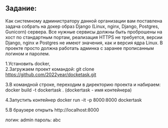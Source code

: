 ## Задание:
Как системному администратору данной организации вам поставлена задача собрать на докер образ Django 
(Linux, nginx, Django, Postgres, Gunicorn) сервера. Все нужные сервисы должны быть проброшены на хост по стандартным 
портам, реализация HTTPS не требуется, версии Django, nginx и Postgres не имеют значения, как и версия ядра Linux. 
В проекте просто должна работать админка с заранее прописанным логином и паролем.


1.Установить docker,  
2.Загружаем проект командой: 
git clone https://github.com/2022year/docketask.git

3.В командной строке, переходим в директорию проекта и набираем:  
docker build -t dockertask .
		(dockertask - имя контейнера)

4.Запустить контейнер
docker run -it -p 8000:8000 dockertask

5.В браузере открыть
http://localhost:8000

логин: admin    пароль: abc
